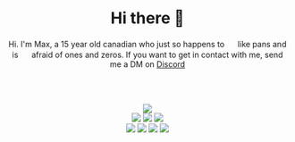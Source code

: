 <div align="center">
  <h1>Hi there 👋</h1>
  Hi. I'm Max, a 15 year old canadian who just so happens to <img src="https://cdn.discordapp.com/emojis/779565833424601098.webp?quality=lossless" width="16"> like pans and is <img src="https://cdn.discordapp.com/emojis/585915306031972384.webp?quality=lossless" width="16"> afraid of ones and zeros. If you want to get in contact with me, send me a DM on <a href="https://discord.com/users/838063348217937992">Discord</a><br><br>

  <img src="https://github.com/Ow0cast/Ow0cast/assets/57546895/889ef9ad-7b77-46a6-b4d5-ecf38d023417" height=1px width=250%><br><br>

  
  <img src="https://github-readme-stats.vercel.app/api?username=ow0cast&show_icons=true&theme=transparent"><br>
  <img src="https://img.shields.io/badge/Artix-1793D1?style=for-the-badge&logo=artix-linux&logoColor=white">
  <img src="https://img.shields.io/badge/Core_i5_12400-0071C5?style=for-the-badge&logo=intel&logoColor=white">
  <img src="https://img.shields.io/badge/NVIDIA-RTX_3060-76B900?style=for-the-badge&logo=nvidia&logoColor=white"><br>
    <a href="https://codeberg.org/Ow0cast"><img src="https://img.shields.io/badge/codeberg-4793cc?style=for-the-badge&logo=codeberg&logoColor=white"></a>
  <a href="https://discord.com/users/838063348217937992"><img src="https://img.shields.io/badge/discord-5865F2?style=for-the-badge&logo=discord&logoColor=white"></a>
  <a href="https://github.com/Ow0cast"><img src="https://img.shields.io/badge/Github-181717?style=for-the-badge&logo=github&logoColor=white"></a>
  <a href="https://codeberg.org/Ow0cast/Meta/raw/branch/main/gpgkey"><img src="https://img.shields.io/badge/gpg-2CAF499104EC058F-f38ba8?style=for-the-badge&logoColor=white"></a>
</div>
